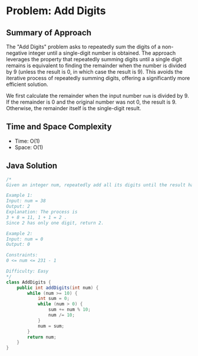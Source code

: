# Problem: Add Digits

## Summary of Approach

The "Add Digits" problem asks to repeatedly sum the digits of a non-negative integer until a single-digit number is obtained.  The approach leverages the property that repeatedly summing digits until a single digit remains is equivalent to finding the remainder when the number is divided by 9 (unless the result is 0, in which case the result is 9).  This avoids the iterative process of repeatedly summing digits, offering a significantly more efficient solution.

We first calculate the remainder when the input number `num` is divided by 9. If the remainder is 0 and the original number was not 0, the result is 9. Otherwise, the remainder itself is the single-digit result.

## Time and Space Complexity
- Time: O(1)
- Space: O(1)

## Java Solution
```java
/*
Given an integer num, repeatedly add all its digits until the result has only one digit, and return it.

Example 1:
Input: num = 38
Output: 2
Explanation: The process is
3 + 8 = 11, 1 + 1 = 2 .
Since 2 has only one digit, return 2.

Example 2:
Input: num = 0
Output: 0

Constraints:
0 <= num <= 231 - 1

Difficulty: Easy
*/
class AddDigits {
    public int addDigits(int num) {
        while (num >= 10) {
            int sum = 0;
            while (num > 0) {
                sum += num % 10;
                num /= 10;
            }
            num = sum;
        }
        return num;
    }
}
```